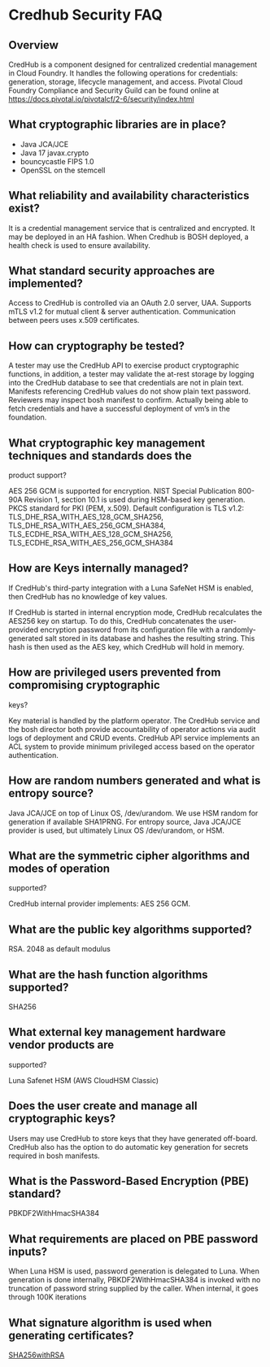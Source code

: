# Credhub Security FAQ

## Overview

CredHub is a component designed for centralized credential management
in Cloud Foundry. It handles the following operations for credentials:
generation, storage, lifecycle management, and access.  Pivotal Cloud
Foundry Compliance and Security Guild can be found online at
https://docs.pivotal.io/pivotalcf/2-6/security/index.html

## What cryptographic libraries are in place?

* Java JCA/JCE
* Java 17 javax.crypto
* bouncycastle FIPS 1.0
* OpenSSL on the stemcell

## What reliability and availability characteristics exist?

It is a credential management service that is centralized and
encrypted.  It may be deployed in an HA fashion. When Credhub is BOSH
deployed, a health check is used to ensure availability.

## What standard security approaches are implemented?

Access to CredHub is controlled via an OAuth 2.0 server, UAA.
Supports mTLS v1.2 for mutual client & server
authentication. Communication between peers uses x.509 certificates.

## How can cryptography be tested?

A tester may use the CredHub API to exercise product cryptographic
functions, in addition, a tester may validate the at-rest storage by
logging into the CredHub database to see that credentials are not in
plain text. Manifests referencing CredHub values do not show plain
text password. Reviewers may inspect bosh manifest to confirm.
Actually being able to fetch credentials and have a successful
deployment of vm’s in the foundation.

## What cryptographic key management techniques and standards does the
   product support?

AES 256 GCM is supported for encryption.  NIST Special Publication
800-90A Revision 1, section 10.1 is used during HSM-based key
generation.  PKCS standard for PKI (PEM, x.509).  Default
configuration is TLS v1.2: TLS_DHE_RSA_WITH_AES_128_GCM_SHA256,
TLS_DHE_RSA_WITH_AES_256_GCM_SHA384,
TLS_ECDHE_RSA_WITH_AES_128_GCM_SHA256,
TLS_ECDHE_RSA_WITH_AES_256_GCM_SHA384

## How are Keys internally managed?

If CredHub's third-party integration with a Luna SafeNet HSM is
enabled, then CredHub has no knowledge of key values.

If CredHub is
started in internal encryption mode, CredHub recalculates
the AES256 key on startup. To do this, CredHub concatenates
the user-provided encryption password from its configuration file with a
randomly-generated salt stored in its database and hashes the
resulting string. This hash is then used as the AES key, which CredHub
will hold in memory.

## How are privileged users prevented from compromising cryptographic
   keys?

Key material is handled by the platform operator. The CredHub service
and the bosh director both provide accountability of operator actions
via audit logs of deployment and CRUD events.  CredHub API service
implements an ACL system to provide minimum privileged access based on
the operator authentication.

## How are random numbers generated and what is entropy source?

Java JCA/JCE on top of Linux OS, /dev/urandom.  We use HSM random for
generation if available SHA1PRNG. For entropy source, Java JCA/JCE
provider is used, but ultimately Linux OS /dev/urandom, or HSM.

## What are the symmetric cipher algorithms and modes of operation
   supported?

CredHub internal provider implements: AES 256 GCM.

## What are the public key algorithms supported?

RSA.  2048 as default modulus

## What are the hash function algorithms supported?

SHA256

## What external key management hardware vendor products are
   supported?

Luna Safenet HSM (AWS CloudHSM Classic)

## Does the user create and manage all cryptographic keys?

Users may use CredHub to store keys that they have generated
off-board.  CredHub also has the option to do automatic key generation
for secrets required in bosh manifests.

## What is the Password-Based Encryption (PBE) standard?

PBKDF2WithHmacSHA384

## What requirements are placed on PBE password inputs?

When Luna HSM is used, password generation is delegated to Luna.  When
generation is done internally, PBKDF2WithHmacSHA384 is invoked with no
truncation of password string supplied by the caller.  When internal,
it goes through 100K iterations

## What signature algorithm is used when generating certificates?

[SHA256withRSA](https://github.com/cloudfoundry-incubator/credhub/blob/master/components/encryption/src/main/java/org/cloudfoundry/credhub/config/BouncyCastleProviderConfiguration.java#L23)
